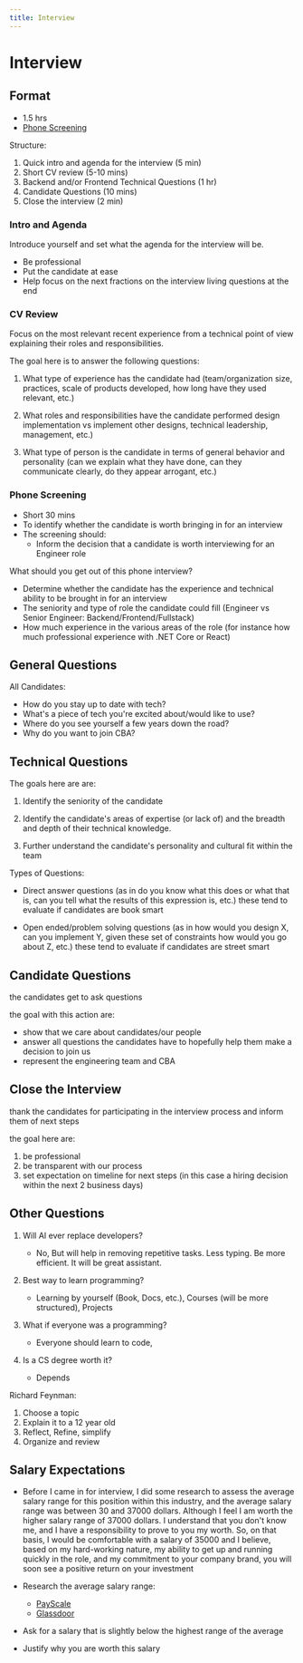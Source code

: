 ```yaml
---
title: Interview
---
```


# Interview

## Format

- 1.5 hrs
- [Phone Screening](#phone-screening)

Structure:

1. Quick intro and agenda for the interview (5 min)
2. Short CV review (5-10 mins)
3. Backend and/or Frontend Technical Questions (1 hr)
4. Candidate Questions (10 mins)
5. Close the interview (2 min)

### Intro and Agenda

Introduce yourself and set what the agenda for the interview will be.

- Be professional
- Put the candidate at ease
- Help focus on the next fractions on the interview living questions at the end

### CV Review

Focus on the most relevant recent experience from a technical point of view explaining their roles and responsibilities.

The goal here is to answer the following questions:

1. What type of experience has the candidate had (team/organization size, practices, scale of products developed, how long have they used relevant, etc.)

2. What roles and responsibilities have the candidate performed design implementation vs implement other designs, technical leadership, management, etc.)

3. What type of person is the candidate in terms of general behavior and personality (can we explain what they have done, can they communicate clearly, do they appear arrogant, etc.)

### Phone Screening

- Short 30 mins
- To identify whether the candidate is worth bringing in for an interview
- The screening should:
  - Inform the decision that a candidate is worth interviewing for an Engineer role

What should you get out of this phone interview?

- Determine whether the candidate has the experience and technical ability to be brought in for an interview
- The seniority and type of role the candidate could fill (Engineer vs Senior Engineer: Backend/Frontend/Fullstack)
- How much experience in the various areas of the role (for instance how much professional experience with .NET Core or React)

## General Questions

All Candidates:

- How do you stay up to date with tech?
- What's a piece of tech you're excited about/would like to use?
- Where do you see yourself a few years down the road?
- Why do you want to join CBA?

## Technical Questions

The goals here are are:

1. Identify the seniority of the candidate

2. Identify the candidate's areas of expertise (or lack of) and the breadth and depth of their technical knowledge.

3. Further understand the candidate's personality and cultural fit within the team

Types of Questions:

- Direct answer questions (as in do you know what this does or what that is, can you tell what the results of this expression is, etc.) these tend to evaluate if candidates are book smart

- Open ended/problem solving questions (as in how would you design X, can you implement Y, given these set of constraints how would you go about Z, etc.) these tend to evaluate if candidates are street smart

## Candidate Questions

the candidates get to ask questions

the goal with this action are:

- show that we care about candidates/our people
- answer all questions the candidates have to hopefully help them make a decision to join us
- represent the engineering team and CBA

## Close the Interview

thank the candidates for participating in the interview process and inform them of next steps

the goal here are:

1. be professional
2. be transparent with our process
3. set expectation on timeline for next steps (in this case a hiring decision within the next 2 business days)

## Other Questions

1. Will AI ever replace developers?

   - No, But will help in removing repetitive tasks. Less typing. Be more efficient. It will be great assistant.

2. Best way to learn programming?

   - Learning by yourself (Book, Docs, etc.), Courses (will be more structured), Projects

3. What if everyone was a programming?

   - Everyone should learn to code,

4. Is a CS degree worth it?

   - Depends

Richard Feynman:

1. Choose a topic
2. Explain it to a 12 year old
3. Reflect, Refine, simplify
4. Organize and review

## Salary Expectations

- Before I came in for interview, I did some research to assess the average salary range for this position within this industry, and the average salary range was between 30 and 37000 dollars. Although I feel I am worth the higher salary range of 37000 dollars. I understand that you don't know me, and I have a responsibility to prove to you my worth. So, on that basis, I would be comfortable with a salary of 35000 and I believe, based on my hard-working nature, my ability to get up and running quickly in the role, and my commitment to your company brand, you will soon see a positive return on your investment

- Research the average salary range:

  - [PayScale](https://www.payscale.com/)
  - [Glassdoor](https://www.glassdoor.co.in/)

- Ask for a salary that is slightly below the highest range of the average

- Justify why you are worth this salary
